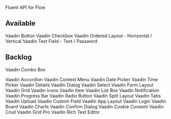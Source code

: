 Fluent API for Flow

## Available
Vaadin Button 
Vaadin Checkbox
Vaadin Ordered Layout - Horizontal / Vertical
Vaadin Text Field - Text / Password


## Backlog
Vaadin Combo Box

Vaadin Accordion
Vaadin Context Menu
Vaadin Date Picker
Vaadin Time Picker
Vaadin Details 
Vaadin Dialog 
Vaadin Select
Vaadin Form Layout
Vaadin Grid 
Vaadin Icons
Vaadin Item 
Vaadin List Box 
Vaadin Notification 
Vaadin Progress Bar 
Vaadin Radio Button
Vaadin Split Layout
Vaadin Tabs 
Vaadin Upload 
Vaadin Custom Field 
Vaadin App Layout 
Vaadin Login 
Vaadin Board 
Vaadin Charts 
Vaadin Confirm Dialog 
Vaadin Cookie Consent 
Vaadin Crud 
Vaadin Grid Pro 
Vaadin Rich Text Editor 

